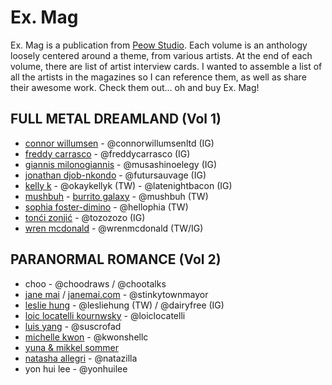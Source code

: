 # Ex. Mag

Ex. Mag is a publication from [Peow Studio](peowstudio.com). Each volume is an anthology loosely centered around a theme, from various artists. At the end of each volume, there are list of artist interview cards. I wanted to assemble a list of all the artists in the magazines so I can reference them, as well as share their awesome work. Check them out... oh and buy Ex. Mag!

## FULL METAL DREAMLAND (Vol 1)

* [connor willumsen](connorwillumsen.com) - @connorwillumsenltd (IG)
* [freddy carrasco](freddycarrasco.com) - @freddycarrasco (IG)
* [giannis milonogiannis](milonodiannis.com) - @musashinoelegy (IG)
* [jonathan djob-nkondo](absenteism.tumblr.com) - @futursauvage (IG)
* [kelly k](okaykellyk.com) - @okaykellyk (TW) - @latenightbacon (IG)
* [mushbuh](mushbuh.com) - [burrito galaxy](burritogalaxy.com) - @mushbuh (TW)
* [sophia foster-dimino](hellophia.com) - @hellophia (TW)
* [tonći zonjić](to-zo.com) - @tozozozo (IG)
* [wren mcdonald](wrenmcdonald.com) - @wrenmcdonald (TW/IG)

## PARANORMAL ROMANCE (Vol 2)

* choo - @choodraws / @chootalks
* [jane mai](janemai.co)  / [janemai.com](janemai.com) - @stinkytownmayor
* [leslie hung](lesliehung.com) - @lesliehung (TW) / @dairyfree (IG)
* [loic locatelli kournwsky](loiclocatelli.com) - @loiclocatelli
* [luis yang](https://suscrofad.tumblr.com/) - @suscrofad
* [michelle kwon](michellekwon.com) - @kwonshellc
* [yuna & mikkel sommer](mikkelsommer.com)
* [natasha allegri](weakacid.com) - @natazilla
* yon hui lee - @yonhuilee
